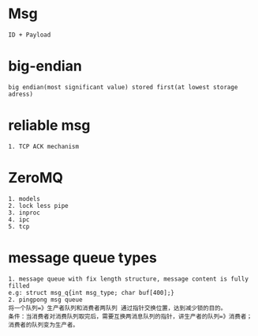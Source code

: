 # Msg
```
ID + Payload
```

# big-endian
```
big endian(most significant value) stored first(at lowest storage adress)  
```
# reliable msg
```
1. TCP ACK mechanism
```

# ZeroMQ
```
1. models
2. lock less pipe
3. inproc
4. ipc
5. tcp
```

# message queue types
```
1. message queue with fix length structure, message content is fully filled
e.g: struct msg_q{int msg_type; char buf[400];}
2. pingpong msg queue
将一个队列=》生产者队列和消费者两队列 通过指针交换位置，达到减少锁的目的。
条件：当消费者对消费队列取完后，需要互换两消息队列的指针，讲生产者的队列=》消费者；消费者的队列变为生产者。
```
